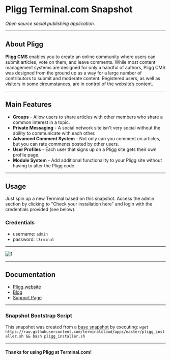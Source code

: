 # **Pligg** Terminal.com Snapshot
*Open source social publishing application.*

---

## About Pligg

**Pligg CMS** enables you to create an online community where users can submit articles, vote on them, and leave comments. While most content management systems are designed for only a handful of authors, Pligg CMS was designed from the ground up as a way for a large number of contributors to submit and moderate content. Registered users, as well as visitors in some circumstances, are in control of the website’s content.

---

## Main Features

- **Groups** - Allow users to share articles with other members who share a common interest in a topic.
- **Private Messaging** - A social network site isn't very social without the ability to communicate with each other.
- **Advanced Comment System** - Not only can you comment on articles, but you can rate comments posted by other users.
- **User Profiles** - Each user that signs up on a Pligg site gets their own profile page.
- **Module System** - Add additional functionality to your Pligg site without having to alter the Pligg code.

---

## Usage

Just spin up a new Terminal based on this snapshot. Access the admin section by clicking to "Check your installation here" and login with the credentials provided (see below).

### Credentials

- username: `admin`
- password: `t3rminal`

---

![1](IMAGE_URL)

---

## Documentation

- [Pligg website](http://pligg.com)
- [Blog](http://pligg.com/blog/)
- [Support Page](http://pligg.com/support/)

---

### Snapshot Bootstrap Script

This snapshot was created from a [base snapshot](https://www.terminal.com/tiny/FzpHiTXG1K) by executing:
`wget https://raw.githubusercontent.com/terminalcloud/apps/master/pligg_installer.sh && bash pligg_installer.sh`

---

#### Thanks for using Pligg at Terminal.com!
